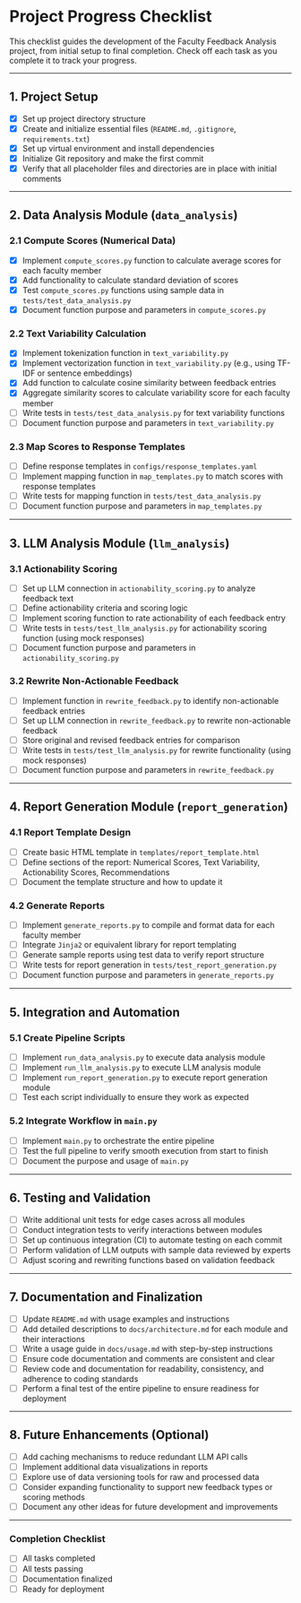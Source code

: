 # Project Progress Checklist

This checklist guides the development of the Faculty Feedback Analysis project, from initial setup to final completion. Check off each task as you complete it to track your progress.

---

## 1. Project Setup

- [x] Set up project directory structure
- [x] Create and initialize essential files (`README.md`, `.gitignore`, `requirements.txt`)
- [x] Set up virtual environment and install dependencies
- [x] Initialize Git repository and make the first commit
- [x] Verify that all placeholder files and directories are in place with initial comments

---

## 2. Data Analysis Module (`data_analysis`)

### 2.1 Compute Scores (Numerical Data)
- [x] Implement `compute_scores.py` function to calculate average scores for each faculty member
- [x] Add functionality to calculate standard deviation of scores
- [x] Test `compute_scores.py` functions using sample data in `tests/test_data_analysis.py`
- [x] Document function purpose and parameters in `compute_scores.py`

### 2.2 Text Variability Calculation
- [x] Implement tokenization function in `text_variability.py`
- [x] Implement vectorization function in `text_variability.py` (e.g., using TF-IDF or sentence embeddings)
- [x] Add function to calculate cosine similarity between feedback entries
- [x] Aggregate similarity scores to calculate variability score for each faculty member
- [ ] Write tests in `tests/test_data_analysis.py` for text variability functions
- [ ] Document function purpose and parameters in `text_variability.py`

### 2.3 Map Scores to Response Templates
- [ ] Define response templates in `configs/response_templates.yaml`
- [ ] Implement mapping function in `map_templates.py` to match scores with response templates
- [ ] Write tests for mapping function in `tests/test_data_analysis.py`
- [ ] Document function purpose and parameters in `map_templates.py`

---

## 3. LLM Analysis Module (`llm_analysis`)

### 3.1 Actionability Scoring
- [ ] Set up LLM connection in `actionability_scoring.py` to analyze feedback text
- [ ] Define actionability criteria and scoring logic
- [ ] Implement scoring function to rate actionability of each feedback entry
- [ ] Write tests in `tests/test_llm_analysis.py` for actionability scoring function (using mock responses)
- [ ] Document function purpose and parameters in `actionability_scoring.py`

### 3.2 Rewrite Non-Actionable Feedback
- [ ] Implement function in `rewrite_feedback.py` to identify non-actionable feedback entries
- [ ] Set up LLM connection in `rewrite_feedback.py` to rewrite non-actionable feedback
- [ ] Store original and revised feedback entries for comparison
- [ ] Write tests in `tests/test_llm_analysis.py` for rewrite functionality (using mock responses)
- [ ] Document function purpose and parameters in `rewrite_feedback.py`

---

## 4. Report Generation Module (`report_generation`)

### 4.1 Report Template Design
- [ ] Create basic HTML template in `templates/report_template.html`
- [ ] Define sections of the report: Numerical Scores, Text Variability, Actionability Scores, Recommendations
- [ ] Document the template structure and how to update it

### 4.2 Generate Reports
- [ ] Implement `generate_reports.py` to compile and format data for each faculty member
- [ ] Integrate `Jinja2` or equivalent library for report templating
- [ ] Generate sample reports using test data to verify report structure
- [ ] Write tests for report generation in `tests/test_report_generation.py`
- [ ] Document function purpose and parameters in `generate_reports.py`

---

## 5. Integration and Automation

### 5.1 Create Pipeline Scripts
- [ ] Implement `run_data_analysis.py` to execute data analysis module
- [ ] Implement `run_llm_analysis.py` to execute LLM analysis module
- [ ] Implement `run_report_generation.py` to execute report generation module
- [ ] Test each script individually to ensure they work as expected

### 5.2 Integrate Workflow in `main.py`
- [ ] Implement `main.py` to orchestrate the entire pipeline
- [ ] Test the full pipeline to verify smooth execution from start to finish
- [ ] Document the purpose and usage of `main.py`

---

## 6. Testing and Validation

- [ ] Write additional unit tests for edge cases across all modules
- [ ] Conduct integration tests to verify interactions between modules
- [ ] Set up continuous integration (CI) to automate testing on each commit
- [ ] Perform validation of LLM outputs with sample data reviewed by experts
- [ ] Adjust scoring and rewriting functions based on validation feedback

---

## 7. Documentation and Finalization

- [ ] Update `README.md` with usage examples and instructions
- [ ] Add detailed descriptions to `docs/architecture.md` for each module and their interactions
- [ ] Write a usage guide in `docs/usage.md` with step-by-step instructions
- [ ] Ensure code documentation and comments are consistent and clear
- [ ] Review code and documentation for readability, consistency, and adherence to coding standards
- [ ] Perform a final test of the entire pipeline to ensure readiness for deployment

---

## 8. Future Enhancements (Optional)

- [ ] Add caching mechanisms to reduce redundant LLM API calls
- [ ] Implement additional data visualizations in reports
- [ ] Explore use of data versioning tools for raw and processed data
- [ ] Consider expanding functionality to support new feedback types or scoring methods
- [ ] Document any other ideas for future development and improvements

---

### Completion Checklist

- [ ] All tasks completed
- [ ] All tests passing
- [ ] Documentation finalized
- [ ] Ready for deployment
